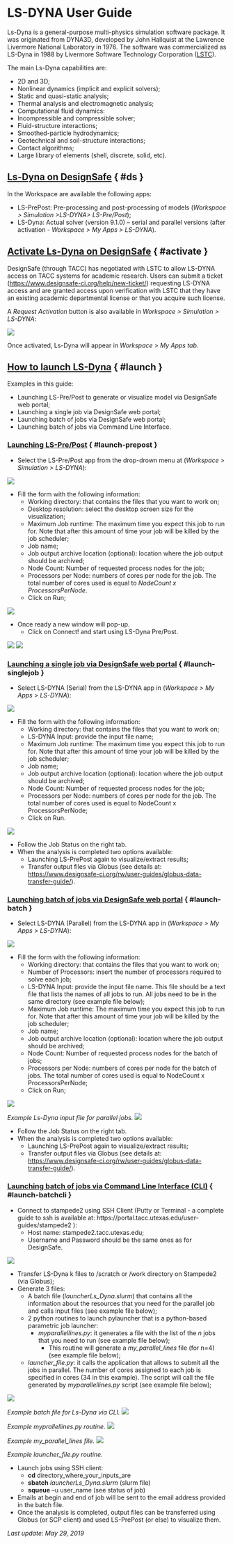 # LS-DYNA User Guide


Ls-Dyna is a general-purpose multi-physics simulation software package. It was originated from DYNA3D, developed by John Hallquist at the Lawrence Livermore National Laboratory in 1976. The software was commercialized as LS-Dyna in 1988 by Livermore Software Technology Corporation (<a href="http://www.lstc.com" target="_blank">LSTC</a>).

The main Ls-Dyna capabilities are:

<ul>
	<li>2D and 3D;</li>
	<li>Nonlinear dynamics (implicit and explicit solvers);</li>
	<li>Static and quasi-static analysis;</li>
	<li>Thermal analysis and electromagnetic analysis;</li>
	<li>Computational fluid dynamics:</li>
	<li>Incompressible and compressible solver;</li>
	<li>Fluid-structure interactions;</li>
	<li>Smoothed-particle hydrodynamics;</li>
	<li>Geotechnical and soil-structure interactions;</li>
	<li>Contact algorithms;</li>
	<li>Large library of elements (shell, discrete, solid, etc).</li>
</ul>

## [Ls-Dyna on DesignSafe](#ds) { #ds }

In the Workspace are available the following apps:

<ul>
	<li>LS-PrePost: Pre-processing and post-processing of models (<i>Workspace &gt; Simulation &gt;LS-DYNA&gt; LS-Pre/Post</i>);</li>
	<li>LS-Dyna: Actual solver (version 9.1.0) – serial and parallel versions (after activation - <i>Workspace &gt; My Apps &gt; LS-DYNA</i>).</li>
</ul>

## [Activate Ls-Dyna on DesignSafe](#activate) { #activate }

DesignSafe (through TACC) has negotiated with LSTC to allow LS-DYNA access on TACC systems for academic research. Users can submit a ticket (https://www.designsafe-ci.org/help/new-ticket/) requesting LS-DYNA access and are granted access upon verification with LSTC that they have an existing academic departmental license or that you acquire such license.

A <i>Request Activation</i> button is also available in <i>Workspace &gt; Simulation &gt; LS-DYNA</i>:

<img src="../imgs/ls-dyna-1.png">

Once activated, Ls-Dyna will appear in <i>Workspace &gt; My Apps tab</i>.

## [How to launch LS-Dyna](#launch) { #launch }

Examples in this guide:

<ul>
	<li>Launching LS-Pre/Post to generate or visualize model via DesignSafe web portal;</li>
	<li>Launching a single job via DesignSafe web portal;</li>
	<li>Launching batch of jobs via DesignSafe web portal;</li>
	<li>Launching batch of jobs via Command Line Interface.</li>
</ul>

### [Launching LS-Pre/Post](#launch-prepost) { #launch-prepost }

<ul>
	<li>Select the LS-Pre/Post app from the drop-drown menu at (<i>Workspace &gt; Simulation &gt; LS-DYNA</i>):</li>
</ul>

<img src="../imgs/ls-dyna-2.png">

<ul>
	<li>Fill the form with the following information:
	<ul>
		<li>Working directory: that contains the files that you want to work on;</li>
		<li>Desktop resolution: select the desktop screen size for the visualization;</li>
		<li>Maximum Job runtime: The maximum time you expect this job to run for. Note that after this amount of time your job will be killed by the job scheduler;</li>
		<li>Job name;</li>
		<li>Job output archive location (optional): location where the job output should be archived;</li>
		<li>Node Count: Number of requested process nodes for the job;</li>
		<li>Processors per Node: numbers of cores per node for the job. The total number of cores used is equal to <i>NodeCount x ProcessorsPerNode</i>.</li>
		<li>Click on Run;</li>
	</ul>
	</li>
</ul>

<img src="../imgs/ls-dyna-3.png">

<ul>
	<li>Once ready a new window will pop-up.
	<ul>
		<li>Click on Connect! and start using LS-Dyna Pre/Post.</li>
	</ul>
	</li>
</ul>

<img src="../imgs/ls-dyna-4.png">

<img src="../imgs/ls-dyna-5.png">

### [Launching a single job via DesignSafe web portal](#launch-singlejob) { #launch-singlejob }

<ul>
	<li>Select LS-DYNA (Serial) from the LS-DYNA app in (<i>Workspace &gt; My Apps &gt; LS-DYNA</i>):</li>
</ul>

<img src="../imgs/ls-dyna-6.png">

<ul>
	<li>Fill the form with the following information:
	<ul>
		<li>Working directory: that contains the files that you want to work on;</li>
		<li>LS-DYNA Input: provide the input file name;</li>
		<li>Maximum Job runtime: The maximum time you expect this job to run for. Note that after this amount of time your job will be killed by the job scheduler;</li>
		<li>Job name;</li>
		<li>Job output archive location (optional): location where the job output should be archived;</li>
		<li>Node Count: Number of requested process nodes for the job;</li>
		<li>Processors per Node: numbers of cores per node for the job. The total number of cores used is equal to NodeCount x ProcessorsPerNode;</li>
		<li>Click on Run.</li>
	</ul>
	</li>
</ul>

<img src="../imgs/ls-dyna-7.png">

<ul>
	<li>Follow the Job Status on the right tab.</li>
	<li>When the analysis is completed two options available:
	<ul>
		<li>Launching LS-PrePost again to visualize/extract results;</li>
		<li>Transfer output files via Globus (see details at: <a href="https://www.designsafe-ci.org/rw/user-guides/globus-data-transfer-guide/" target="_blank">https://www.designsafe-ci.org/rw/user-guides/globus-data-transfer-guide/</a>).</li>
	</ul>
	</li>
</ul>

### [Launching batch of jobs via DesignSafe web portal](#launch-batch) { #launch-batch }

<ul>
	<li>Select LS-DYNA (Parallel) from the LS-DYNA app in (<i>Workspace &gt; My Apps &gt; LS-DYNA</i>):</li>
</ul>

<img src="../imgs/ls-dyna-8.png">

<ul>
	<li>Fill the form with the following information:
	<ul>
		<li>Working directory: that contains the files that you want to work on;</li>
		<li>Number of Processors: insert the number of processors required to solve each job;</li>
		<li>LS-DYNA Input: provide the input file name. This file should be a text file that lists the names of all jobs to run. All jobs need to be in the same directory (see example file below);</li>
		<li>Maximum Job runtime: The maximum time you expect this job to run for. Note that after this amount of time your job will be killed by the job scheduler;</li>
		<li>Job name;</li>
		<li>Job output archive location (optional): location where the job output should be archived;</li>
		<li>Node Count: Number of requested process nodes for the batch of jobs;</li>
		<li>Processors per Node: numbers of cores per node for the batch of jobs. The total number of cores used is equal to NodeCount x ProcessorsPerNode;</li>
		<li>Click on Run;</li>
	</ul>
	</li>
</ul>

<img src="../imgs/ls-dyna-9.png">
<p><em>Example Ls-Dyna input file for parallel jobs.</em>


<img src="../imgs/ls-dyna-10.png">

<ul>
	<li>Follow the Job Status on the right tab.</li>
	<li>When the analysis is completed two options available:
	<ul>
		<li>Launching LS-PrePost again to visualize/extract results;</li>
		<li>Transfer output files via Globus (see details at: <a href="https://www.designsafe-ci.org/rw/user-guides/globus-data-transfer-guide/" target="_blank">https://www.designsafe-ci.org/rw/user-guides/globus-data-transfer-guide/</a>).</li>
	</ul>
	</li>
</ul>

### [Launching batch of jobs via Command Line Interface (CLI)](#launch-batchcli) { #launch-batchcli }

<ul>
	<li>Connect to stampede2 using SSH Client (Putty or Terminal - a complete guide to ssh is available at: https://portal.tacc.utexas.edu/user-guides/stampede2 ):
	<ul>
		<li>Host name: stampede2.tacc.utexas.edu;</li>
		<li>Username and Password should be the same ones as for DesignSafe.</li>
	</ul>
	</li>
</ul>

<img src="../imgs/ls-dyna-11.png">

<ul>
	<li>Transfer LS-Dyna k files to /scratch or /work directory on Stampede2 (via Globus);</li>
	<li>Generate 3 files:
	<ul>
		<li>A batch file (<em>launcherLs_Dyna.slurm</em>) that contains all the information about the resources that you need for the parallel job and calls input files (see example file below);</li>
		<li>2 python routines to launch pylauncher that is a python-based parametric job launcher:
		<ul>
			<li><em>myparallellines.py</em>: it generates a file with the list of the <i>n</i> jobs that you need to run (see example file below);
			<ul>
				<li>This routine will generate a <em>my_parallel_lines</em> file (for n=4) (see example file below);</li>
			</ul>
			</li>
		</ul>
		</li>
		<li><em>launcher_file.py</em>: it calls the application that allows to submit all the jobs in parallel. The number of cores assigned to each job is specified in cores (34 in this example). The script will call the file generated by <em>myparallellines.py</em> script (see example file below);</li>
	</ul>
	</li>
</ul>

<img src="../imgs/ls-dyna-12.png">
<p><em>Example batch file for Ls-Dyna via CLI.</em>


<img src="../imgs/ls-dyna-13.png">
<p><em>Example myprallellines.py routine.</em>


<img src="../imgs/ls-dyna-14.png">
<p><em>Example my_parallel_lines file.</em>


<img src="../imgs/ls-dyna-15.png">
<p><em>Example launcher_file.py routine.</em>


<ul>
	<li>Launch jobs using SSH client:
	<ul>
		<li><strong>cd</strong> directory_where_your_inputs_are</li>
		<li><strong>sbatch</strong> <em>launcherLs_Dyna.slurm</em> (slurm file)</li>
		<li><strong>squeue</strong> –u user_name (see status of job)</li>
	</ul>
	</li>
	<li>Emails at begin and end of job will be sent to the email address provided in the batch file.</li>
	<li>Once the analysis is completed, output files can be transferred using Globus (or SCP client) and used LS-PrePost (or else) to visualize them.</li>
</ul>

 

<em>Last update: May 29, 2019</em>

